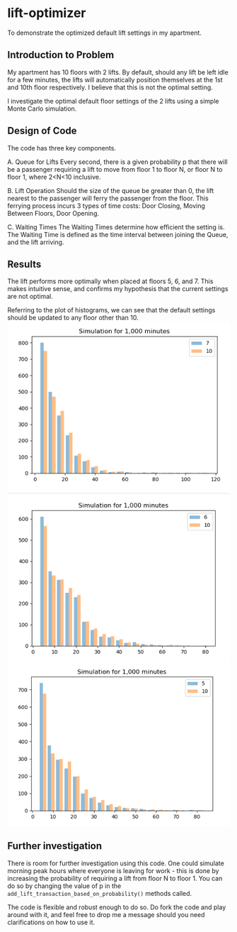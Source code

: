 # lift-optimizer
To demonstrate the optimized default lift settings in my apartment.

## Introduction to Problem
My apartment has 10 floors with 2 lifts. By default, should any lift be left idle for a few minutes, the lifts will automatically position themselves at the 1st and 10th floor respectively. I believe that this is not the optimal setting.

I investigate the optimal default floor settings of the 2 lifts using a simple Monte Carlo simulation.

## Design of Code
The code has three key components.

A. Queue for Lifts
Every second, there is a given probability p that there will be a passenger requiring a lift to move from floor 1 to floor N, or floor N to floor 1, where 2<N<10 inclusive.

B. Lift Operation
Should the size of the queue be greater than 0, the lift nearest to the passenger will ferry the passenger from the floor. This ferrying process incurs 3 types of time costs: Door Closing, Moving Between Floors, Door Opening.

C. Waiting Times
The Waiting Times determine how efficient the setting is. The Waiting Time is defined as the time interval between joining the Queue, and the lift arriving.

## Results
The lift performs more optimally when placed at floors 5, 6, and 7. This makes intuitive sense, and confirms my hypothesis that the current settings are not optimal. 

Referring to the plot of histograms, we can see that the default settings should be updated to any floor other than 10.
![floor7](/assets/floor7.png)
![floor6](/assets/floor6.png)
![floor5](/assets/floor5.png)

## Further investigation
There is room for further investigation using this code. One could simulate morning peak hours where everyone is leaving for work - this is done by increasing the probability of requiring a lift from floor N to floor 1. You can do so by changing the value of p in the `add_lift_transaction_based_on_probability()` methods called.

The code is flexible and robust enough to do so. Do fork the code and play around with it, and feel free to drop me a message should you need clarifications on how to use it.
